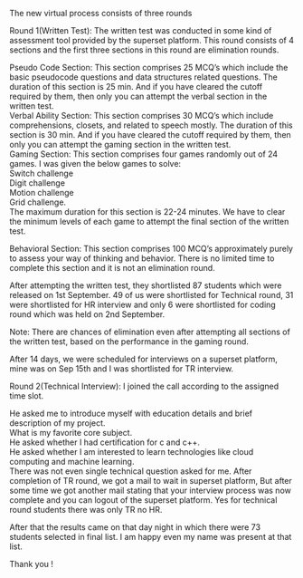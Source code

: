 The new virtual process consists of three rounds <br>

Round 1(Written Test): The written test was conducted in some kind of assessment tool provided by the superset platform. 
This round consists of 4 sections and the first three sections in this round are elimination rounds.<br>

Pseudo Code Section: This section comprises 25 MCQ’s which include the basic pseudocode questions and data structures related questions. The duration of this section is 25 min. And if you have cleared the cutoff required by them, then only you can attempt the verbal section in the written test.<br>
Verbal Ability Section: This section comprises 30 MCQ’s which include comprehensions, closets, and related to speech mostly. The duration of this section is 30 min. And if you have cleared the cutoff required by them, then only you can attempt the gaming section in the written test.<br>
Gaming Section: This section comprises four games randomly out of 24 games. I was given the below games to solve:<br>
Switch challenge <br>
Digit challenge <br>
Motion challenge<br>
Grid challenge.<br>
The maximum duration for this section is 22-24 minutes. We have to clear the minimum levels of each game to attempt the final section of the written test.<br>

Behavioral Section: This section comprises 100 MCQ’s approximately purely to assess your way of thinking and behavior. There is no limited time to complete this section and it is not an elimination round.<br>


After attempting the written test, they shortlisted 87 students which were released on 1st September. 49 of us were shortlisted for Technical round, 31 were shortlisted for HR interview and only 6 were shortlisted for coding round which was held on 2nd September.<br>

Note: There are chances of elimination even after attempting all sections of the written test, based on the performance in the gaming round.<br>

After 14 days, we were scheduled for interviews on a superset platform, mine was on Sep 15th and I was shortlisted for TR interview. <br>

Round 2(Technical Interview): I joined the call according to the assigned time slot.<br>

He asked me to introduce myself with education details and brief description of my project.<br>
What is my favorite core subject.<br>
He asked whether I had certification for c and c++.<br>
He asked whether I am interested to learn technologies like cloud computing and machine learning.<br>
There was not even single technical question asked for me. After completion of TR round, we got a mail to wait in superset platform, But after some time we got another mail stating that your interview process was now complete and you can logout of the superset platform. Yes for technical round students there was only TR no HR.<br>

After that the results came on that day night in which there were 73 students selected in final list. I am happy even my name was present at that list.<br>

Thank you !





